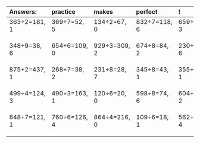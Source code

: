 | Answers: | practice | makes | perfect | ! |
| :--- | :--- | :--- | :--- | :--- |
| 363÷2=181, 1 | 369÷7=52, 5 | 134÷2=67, 0 | 832÷7=118, 6 | 659÷4=164, 3 | 
|   |   |   |   |   | 
|   |   |   |   |   | 
|   |   |   |   |   | 
| 348÷9=38, 6 | 654÷6=109, 0 | 929÷3=309, 2 | 674÷8=84, 2 | 230÷7=32, 6 | 
|   |   |   |   |   | 
|   |   |   |   |   | 
|   |   |   |   |   | 
| 875÷2=437, 1 | 268÷7=38, 2 | 231÷8=28, 7 | 345÷8=43, 1 | 355÷6=59, 1 | 
|   |   |   |   |   | 
|   |   |   |   |   | 
|   |   |   |   |   | 
| 499÷4=124, 3 | 490÷3=163, 1 | 120÷6=20, 0 | 598÷8=74, 6 | 604÷7=86, 2 | 
|   |   |   |   |   | 
|   |   |   |   |   | 
|   |   |   |   |   | 
| 848÷7=121, 1 | 760÷6=126, 4 | 864÷4=216, 0 | 109÷6=18, 1 | 562÷6=93, 4 | 
|   |   |   |   |   | 
|   |   |   |   |   | 
|   |   |   |   |   | 
